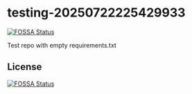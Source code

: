 # testing-20250722225429933
[![FOSSA Status](https://app.fossa.com/api/projects/git%2Bgithub.com%2Fkirogum%2Ftesting-20250722225429933.svg?type=shield)](https://app.fossa.com/projects/git%2Bgithub.com%2Fkirogum%2Ftesting-20250722225429933?ref=badge_shield)

Test repo with empty requirements.txt


## License
[![FOSSA Status](https://app.fossa.com/api/projects/git%2Bgithub.com%2Fkirogum%2Ftesting-20250722225429933.svg?type=large)](https://app.fossa.com/projects/git%2Bgithub.com%2Fkirogum%2Ftesting-20250722225429933?ref=badge_large)